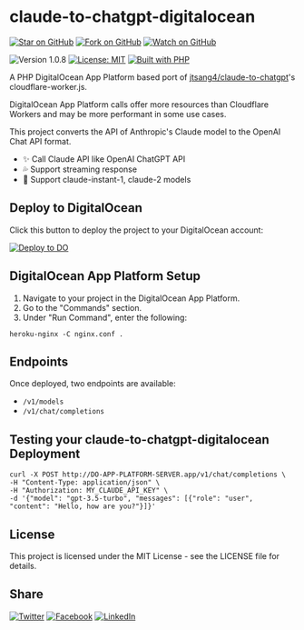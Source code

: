 # claude-to-chatgpt-digitalocean

[![Star on GitHub](https://img.shields.io/github/stars/samestrin/claude-to-chatgpt-digitalocean?style=social)](https://github.com/samestrin/claude-to-chatgpt-digitalocean/stargazers) [![Fork on GitHub](https://img.shields.io/github/forks/samestrin/claude-to-chatgpt-digitalocean?style=social)](https://github.com/samestrin/claude-to-chatgpt-digitalocean/network/members) [![Watch on GitHub](https://img.shields.io/github/watchers/samestrin/claude-to-chatgpt-digitalocean?style=social)](https://github.com/samestrin/claude-to-chatgpt-digitalocean/watchers)

![Version 1.0.8](https://img.shields.io/badge/Version-0.0.1-blue) [![License: MIT](https://img.shields.io/badge/License-MIT-yellow.svg)](https://opensource.org/licenses/MIT) [![Built with PHP](https://img.shields.io/badge/Built%20with-green)](https://php.net/)

A PHP DigitalOcean App Platform based port of [jtsang4/claude-to-chatgpt](https://github.com/jtsang4/claude-to-chatgpt)'s cloudflare-worker.js.

DigitalOcean App Platform calls offer more resources than Cloudflare Workers and may be more performant in some use cases.

This project converts the API of Anthropic's Claude model to the OpenAI Chat API format.

- ✨ Call Claude API like OpenAI ChatGPT API
- 💦 Support streaming response
- 🐻 Support claude-instant-1, claude-2 models

## Deploy to DigitalOcean

Click this button to deploy the project to your DigitalOcean account:

[![Deploy to DO](https://www.deploytodo.com/do-btn-blue.svg)](https://cloud.digitalocean.com/apps/new?repo=https://github.com/samestrin/claude-to-chatgpt-digitalocean/tree/main&refcode=2d3f5d7c5fbe)

## DigitalOcean App Platform Setup

1. Navigate to your project in the DigitalOcean App Platform.
2. Go to the "Commands" section.
3. Under "Run Command", enter the following:

```
heroku-nginx -C nginx.conf .
```

## Endpoints

Once deployed, two endpoints are available:

- `/v1/models`
- `/v1/chat/completions`

## Testing your claude-to-chatgpt-digitalocean Deployment

```
curl -X POST http://DO-APP-PLATFORM-SERVER.app/v1/chat/completions \
-H "Content-Type: application/json" \
-H "Authorization: MY_CLAUDE_API_KEY" \
-d '{"model": "gpt-3.5-turbo", "messages": [{"role": "user", "content": "Hello, how are you?"}]}'
```

## License

This project is licensed under the MIT License - see the LICENSE file for details.

## Share

[![Twitter](https://img.shields.io/badge/X-Tweet-blue)](https://twitter.com/intent/tweet?text=Check%20out%20this%20awesome%20project!&url=https://github.com/samestrin/claude-to-chatgpt-digitalocean) [![Facebook](https://img.shields.io/badge/Facebook-Share-blue)](https://www.facebook.com/sharer/sharer.php?u=https://github.com/samestrin/claude-to-chatgpt-digitalocean) [![LinkedIn](https://img.shields.io/badge/LinkedIn-Share-blue)](https://www.linkedin.com/sharing/share-offsite/?url=https://github.com/samestrin/claude-to-chatgpt-digitalocean)
